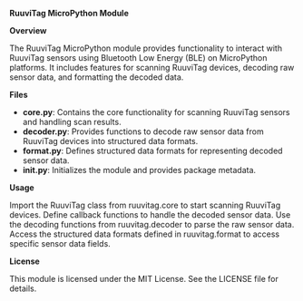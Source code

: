 **RuuviTag MicroPython Module**

**Overview**
    
The RuuviTag MicroPython module provides functionality to interact with RuuviTag sensors using Bluetooth Low Energy (BLE) on MicroPython platforms. It includes features for scanning RuuviTag devices, decoding raw sensor data, and formatting the decoded data.

**Files**
- **core.py**: Contains the core functionality for scanning RuuviTag sensors and handling scan results.
- **decoder.py**: Provides functions to decode raw sensor data from RuuviTag devices into structured data formats.
- **format.py**: Defines structured data formats for representing decoded sensor data.
- **init.py**: Initializes the module and provides package metadata.

**Usage**

Import the RuuviTag class from ruuvitag.core to start scanning RuuviTag devices.
Define callback functions to handle the decoded sensor data.
Use the decoding functions from ruuvitag.decoder to parse the raw sensor data.
Access the structured data formats defined in ruuvitag.format to access specific sensor data fields.

**License**

This module is licensed under the MIT License. See the LICENSE file for details.
